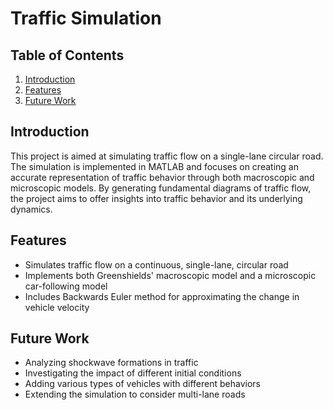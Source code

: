 # Traffic Simulation

## Table of Contents

1. [Introduction](#introduction)
2. [Features](#features)
3. [Future Work](#future-work)

## Introduction

This project is aimed at simulating traffic flow on a single-lane circular road. The simulation is implemented in MATLAB and focuses on creating an accurate representation of traffic behavior through both macroscopic and microscopic models. By generating fundamental diagrams of traffic flow, the project aims to offer insights into traffic behavior and its underlying dynamics.

## Features

- Simulates traffic flow on a continuous, single-lane, circular road
- Implements both Greenshields' macroscopic model and a microscopic car-following model
- Includes Backwards Euler method for approximating the change in vehicle velocity

## Future Work

- Analyzing shockwave formations in traffic
- Investigating the impact of different initial conditions
- Adding various types of vehicles with different behaviors
- Extending the simulation to consider multi-lane roads


